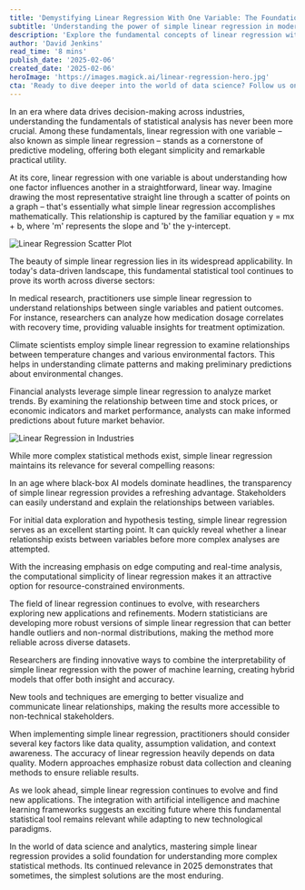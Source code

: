 ```yaml
---
title: 'Demystifying Linear Regression With One Variable: The Foundation of Predictive Analytics'
subtitle: 'Understanding the power of simple linear regression in modern data science'
description: 'Explore the fundamental concepts of linear regression with one variable and its crucial role in modern predictive analytics. Learn how this simple yet powerful statistical tool continues to shape data science across industries in 2025.'
author: 'David Jenkins'
read_time: '8 mins'
publish_date: '2025-02-06'
created_date: '2025-02-06'
heroImage: 'https://images.magick.ai/linear-regression-hero.jpg'
cta: 'Ready to dive deeper into the world of data science? Follow us on LinkedIn at MagickAI for more insights on statistical analysis, machine learning, and the latest trends in predictive modeling.'
---
```


In an era where data drives decision-making across industries, understanding the fundamentals of statistical analysis has never been more crucial. Among these fundamentals, linear regression with one variable – also known as simple linear regression – stands as a cornerstone of predictive modeling, offering both elegant simplicity and remarkable practical utility.

At its core, linear regression with one variable is about understanding how one factor influences another in a straightforward, linear way. Imagine drawing the most representative straight line through a scatter of points on a graph – that's essentially what simple linear regression accomplishes mathematically. This relationship is captured by the familiar equation y = mx + b, where 'm' represents the slope and 'b' the y-intercept.

![Linear Regression Scatter Plot](https://i.magick.ai/PIXE/1738856380344_magick_img.webp)

The beauty of simple linear regression lies in its widespread applicability. In today's data-driven landscape, this fundamental statistical tool continues to prove its worth across diverse sectors:

In medical research, practitioners use simple linear regression to understand relationships between single variables and patient outcomes. For instance, researchers can analyze how medication dosage correlates with recovery time, providing valuable insights for treatment optimization.

Climate scientists employ simple linear regression to examine relationships between temperature changes and various environmental factors. This helps in understanding climate patterns and making preliminary predictions about environmental changes.

Financial analysts leverage simple linear regression to analyze market trends. By examining the relationship between time and stock prices, or economic indicators and market performance, analysts can make informed predictions about future market behavior.

![Linear Regression in Industries](https://i.magick.ai/PIXE/1738856380347_magick_img.webp)

While more complex statistical methods exist, simple linear regression maintains its relevance for several compelling reasons:

In an age where black-box AI models dominate headlines, the transparency of simple linear regression provides a refreshing advantage. Stakeholders can easily understand and explain the relationships between variables.

For initial data exploration and hypothesis testing, simple linear regression serves as an excellent starting point. It can quickly reveal whether a linear relationship exists between variables before more complex analyses are attempted.

With the increasing emphasis on edge computing and real-time analysis, the computational simplicity of linear regression makes it an attractive option for resource-constrained environments.

The field of linear regression continues to evolve, with researchers exploring new applications and refinements. Modern statisticians are developing more robust versions of simple linear regression that can better handle outliers and non-normal distributions, making the method more reliable across diverse datasets.

Researchers are finding innovative ways to combine the interpretability of simple linear regression with the power of machine learning, creating hybrid models that offer both insight and accuracy.

New tools and techniques are emerging to better visualize and communicate linear relationships, making the results more accessible to non-technical stakeholders.

When implementing simple linear regression, practitioners should consider several key factors like data quality, assumption validation, and context awareness. The accuracy of linear regression heavily depends on data quality. Modern approaches emphasize robust data collection and cleaning methods to ensure reliable results.

As we look ahead, simple linear regression continues to evolve and find new applications. The integration with artificial intelligence and machine learning frameworks suggests an exciting future where this fundamental statistical tool remains relevant while adapting to new technological paradigms.

In the world of data science and analytics, mastering simple linear regression provides a solid foundation for understanding more complex statistical methods. Its continued relevance in 2025 demonstrates that sometimes, the simplest solutions are the most enduring.